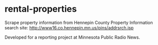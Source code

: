 # rental-properties
Scrape property information from Hennepin County Property Information search site: http://www16.co.hennepin.mn.us/pins/addrsrch.jsp

Developed for a reporting project at Minnesota Public Radio News.
